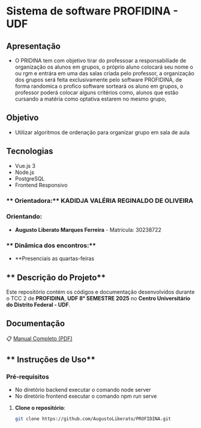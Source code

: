 # Sistema de software PROFIDINA - UDF 

## Apresentação
- O PRIDINA tem com objetivo tirar do professoar a responsabiliade de organização os alunos em grupos, o próprio aluno colocará seu nome o ou rgm e entrára em uma das salas criada pelo professor, a organização dos grupos será feita exclusivamente pelo software PROFIDINA, de forma randomica o profico software sorteará os aluno em grupos, o professor poderá colocar alguns critérios como, alunos que estão cursando a matéria como optativa estarem no mesmo grupo, 

##  Objetivo
- Utilizar algoritmos de ordenação para organizar grupo em sala de aula
  
## Tecnologias 
-  Vue.js 3
-  Node.js
-  PostgreSQL
-  Frontend Responsivo
  
### ** Orientadora:** KADIDJA VALÉRIA REGINALDO DE OLIVEIRA

###  Orientando:
- **Augusto Liberato Marques Ferreira** - Matrícula: 30238722 

### ** Dinâmica dos encontros:**
- **Presenciais as quartas-feiras

## ** Descrição do Projeto**

Este repositório contém os códigos e documentação desenvolvidos durante o TCC 2 de **PROFIDINA**,  **UDF  8° SEMESTRE 2025** no **Centro Universitário do Distrito Federal - UDF**.

## Documentação 

📋 [Manual Completo (PDF)](./manual-profidina.pdf)

## ** Instruções de Uso**

### **Pré-requisitos**
- No diretório backend executar o comando  node server  
- No diretório frontend executar o comando npm run serve  

1. **Clone o repositório**:
   ```bash
   git clone https://github.com/AugustoLiberato/PROFIDINA.git
   
   ```

